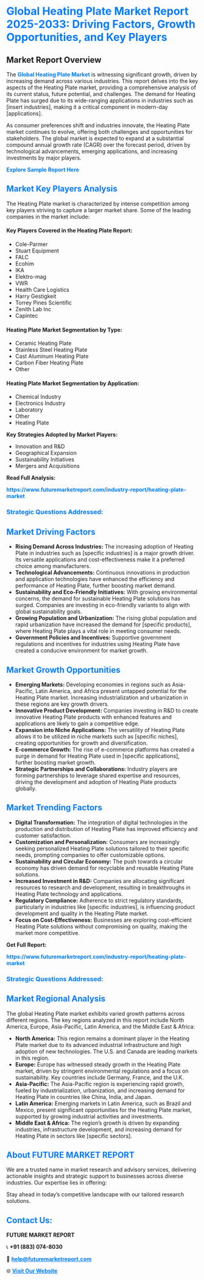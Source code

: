 <h1 style="color: #007BFF;">Global Heating Plate Market Report 2025-2033: Driving Factors, Growth Opportunities, and Key Players</h1>

<section id="overview">
<h2>Market Report Overview</h2>
<p>The <a href="https://www.futuremarketreport.com/industry-report/heating-plate-market" style="color: #007BFF; text-decoration: none;"><strong>Global Heating Plate Market</strong></a> is witnessing significant growth, driven by increasing demand across various industries. This report delves into the key aspects of the Heating Plate market, providing a comprehensive analysis of its current status, future potential, and challenges. The demand for Heating Plate has surged due to its wide-ranging applications in industries such as [insert industries], making it a critical component in modern-day [applications].</p>
<p>As consumer preferences shift and industries innovate, the Heating Plate market continues to evolve, offering both challenges and opportunities for stakeholders. The global market is expected to expand at a substantial compound annual growth rate (CAGR) over the forecast period, driven by technological advancements, emerging applications, and increasing investments by major players.</p>
</section>

<section id="overview">
<p><a href="https://www.futuremarketreport.com/request-sample/reportId=128678" style="color: #007BFF; text-decoration: none;"><strong>Explore Sample Report Here</strong></a></p>
</section>

<section id="key-players">
<h2 style="color: #007BFF;">Market Key Players Analysis</h2>
<p>The Heating Plate market is characterized by intense competition among key players striving to capture a larger market share. Some of the leading companies in the market include:</p>
<h4>Key Players Covered in the Heating Plate Report:</h4>
<ul><li>Cole-Parmer</li><li>Stuart Equipment</li><li>FALC</li><li>Ecohim</li><li>IKA</li><li>Elektro-mag</li><li>VWR</li><li>Health Care Logistics</li><li>Harry Gestigkeit</li><li>Torrey Pines Scientific</li><li>Zenith Lab Inc</li><li>Capintec</li></ul>
<h4>Heating Plate Market Segmentation by Type:</h4>
<ul><li>Ceramic Heating Plate</li><li>Stainless Steel Heating Plate</li><li>Cast Aluminum Heating Plate</li><li>Carbon Fiber Heating Plate</li><li>Other</li></ul>

<h4>Heating Plate Market Segmentation by Application:</h4>
<ul><li>Chemical Industry</li><li>Electronics Industry</li><li>Laboratory</li><li>Other</li><li>Heating Plate</li></ul>
<p><strong>Key Strategies Adopted by Market Players:</strong></p>
<ul>
<li>Innovation and R&D</li>
<li>Geographical Expansion</li>
<li>Sustainability Initiatives</li>
<li>Mergers and Acquisitions</li>
</ul>
</section>

<section>
<p><strong>Read Full Analysis: </strong></p><a href="https://www.futuremarketreport.com/industry-report/heating-plate-market" style="color: #007BFF; text-decoration: none;"><strong>https://www.futuremarketreport.com/industry-report/heating-plate-market</strong></a>
<h3 style="color: #007BFF;">Strategic Questions Addressed:</h3>
</section>

<section id="driving-factors">
<h2 style="color: #007BFF;">Market Driving Factors</h2>
<ul>
<li><strong>Rising Demand Across Industries:</strong> The increasing adoption of Heating Plate in industries such as [specific industries] is a major growth driver. Its versatile applications and cost-effectiveness make it a preferred choice among manufacturers.</li>
<li><strong>Technological Advancements:</strong> Continuous innovations in production and application technologies have enhanced the efficiency and performance of Heating Plate, further boosting market demand.</li>
<li><strong>Sustainability and Eco-Friendly Initiatives:</strong> With growing environmental concerns, the demand for sustainable Heating Plate solutions has surged. Companies are investing in eco-friendly variants to align with global sustainability goals.</li>
<li><strong>Growing Population and Urbanization:</strong> The rising global population and rapid urbanization have increased the demand for [specific products], where Heating Plate plays a vital role in meeting consumer needs.</li>
<li><strong>Government Policies and Incentives:</strong> Supportive government regulations and incentives for industries using Heating Plate have created a conducive environment for market growth.</li>
</ul>
</section>

<section id="growth-opportunities">
<h2 style="color: #007BFF;">Market Growth Opportunities</h2>
<ul>
<li><strong>Emerging Markets:</strong> Developing economies in regions such as Asia-Pacific, Latin America, and Africa present untapped potential for the Heating Plate market. Increasing industrialization and urbanization in these regions are key growth drivers.</li>
<li><strong>Innovative Product Development:</strong> Companies investing in R&D to create innovative Heating Plate products with enhanced features and applications are likely to gain a competitive edge.</li>
<li><strong>Expansion into Niche Applications:</strong> The versatility of Heating Plate allows it to be utilized in niche markets such as [specific niches], creating opportunities for growth and diversification.</li>
<li><strong>E-commerce Growth:</strong> The rise of e-commerce platforms has created a surge in demand for Heating Plate used in [specific applications], further boosting market growth.</li>
<li><strong>Strategic Partnerships and Collaborations:</strong> Industry players are forming partnerships to leverage shared expertise and resources, driving the development and adoption of Heating Plate products globally.</li>
</ul>
</section>

<section id="trending-factors">
<h2 style="color: #007BFF;">Market Trending Factors</h2>
<ul>
<li><strong>Digital Transformation:</strong> The integration of digital technologies in the production and distribution of Heating Plate has improved efficiency and customer satisfaction.</li>
<li><strong>Customization and Personalization:</strong> Consumers are increasingly seeking personalized Heating Plate solutions tailored to their specific needs, prompting companies to offer customizable options.</li>
<li><strong>Sustainability and Circular Economy:</strong> The push towards a circular economy has driven demand for recyclable and reusable Heating Plate solutions.</li>
<li><strong>Increased Investment in R&D:</strong> Companies are allocating significant resources to research and development, resulting in breakthroughs in Heating Plate technology and applications.</li>
<li><strong>Regulatory Compliance:</strong> Adherence to strict regulatory standards, particularly in industries like [specific industries], is influencing product development and quality in the Heating Plate market.</li>
<li><strong>Focus on Cost-Effectiveness:</strong> Businesses are exploring cost-efficient Heating Plate solutions without compromising on quality, making the market more competitive.</li>
</ul>
</section>

<section>
<p><strong>Get Full Report: </strong></p><a href="https://www.futuremarketreport.com/industry-report/heating-plate-market" style="color: #007BFF; text-decoration: none;"><strong>https://www.futuremarketreport.com/industry-report/heating-plate-market</strong></a>
<h3 style="color: #007BFF;">Strategic Questions Addressed:</h3>
</section>


<section id="regional-analysis">
<h2 style="color: #007BFF;">Market Regional Analysis</h2>
<p>The global Heating Plate market exhibits varied growth patterns across different regions. The key regions analyzed in this report include North America, Europe, Asia-Pacific, Latin America, and the Middle East & Africa:</p>
<ul>
<li><strong>North America:</strong> This region remains a dominant player in the Heating Plate market due to its advanced industrial infrastructure and high adoption of new technologies. The U.S. and Canada are leading markets in this region.</li>
<li><strong>Europe:</strong> Europe has witnessed steady growth in the Heating Plate market, driven by stringent environmental regulations and a focus on sustainability. Key countries include Germany, France, and the U.K.</li>
<li><strong>Asia-Pacific:</strong> The Asia-Pacific region is experiencing rapid growth, fueled by industrialization, urbanization, and increasing demand for Heating Plate in countries like China, India, and Japan.</li>
<li><strong>Latin America:</strong> Emerging markets in Latin America, such as Brazil and Mexico, present significant opportunities for the Heating Plate market, supported by growing industrial activities and investments.</li>
<li><strong>Middle East & Africa:</strong> The region’s growth is driven by expanding industries, infrastructure development, and increasing demand for Heating Plate in sectors like [specific sectors].</li>
</ul>
</section>

<footer>
<h2 style="color: #007BFF;">About FUTURE MARKET REPORT</h2>
<p>We are a trusted name in market research and advisory services, delivering actionable insights and strategic support to businesses across diverse industries. Our expertise lies in offering:</p>

<p>Stay ahead in today’s competitive landscape with our tailored research solutions.</p>

<h2 style="color: #007BFF;">Contact Us:</h2>
<p><strong>FUTURE MARKET REPORT</strong></p>
<p>📞 <strong>+91 (883) 074-8030</strong></p>
<p>📧 <strong><a href="mailto:help@futuremarketreport.com" style="color: #007BFF;">help@futuremarketreport.com</a></strong></p>
<p>🌐 <strong><a href="https://www.futuremarketreport.com/" style="color: #007BFF;">Visit Our Website</a></strong></p>
</footer>